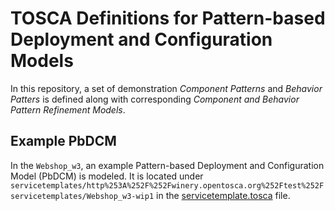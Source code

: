 # TOSCA Definitions for Pattern-based Deployment and Configuration Models

In this repository, a set of demonstration _Component Patterns_ and _Behavior Patters_ is defined along with corresponding _Component and Behavior Pattern Refinement Models_.

## Example PbDCM

In the `Webshop_w3`, an example Pattern-based Deployment and Configuration Model (PbDCM) is modeled.
It is located under `servicetemplates/http%253A%252F%252Fwinery.opentosca.org%252Ftest%252Fservicetemplates/Webshop_w3-wip1` in the [servicetemplate.tosca](https://github.com/lharzenetter/tosca-definitions/tree/patternBased/servicetemplates/http%253A%252F%252Fwinery.opentosca.org%252Ftest%252Fservicetemplates/Webshop_w3-wip1) file.


